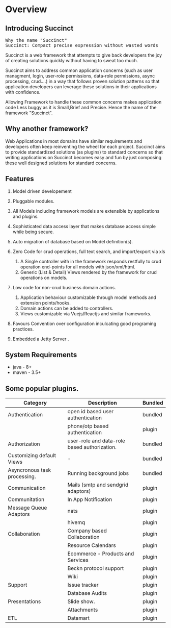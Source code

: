 # Overview
## Introducing Succinct
<pre>
Why the name "Succinct"
Succinct: Compact precise expression without wasted words
</pre>
Succinct is a web framework that attempts to give back developers the joy of creating solutions quickly without having to sweat too much.

Succinct aims to address common application concerns (such as user managment, login,	 user-role permissions, data-role permissions, async  processing, crud....) in a way that follows proven solution patterns so that application developers can leverage these solutions in their applications with confidence. 

Allowing Framework to handle these common concerns makes application code Less buggy as it is Small,Brief and Precise. Hence the name of the framework "Succinct".

## Why another framework? 
Web Applications in most domains have similar requirements and developers often keep reinventing the wheel for each project. Succinct aims to provide standardized solutions (as plugins) to standard concerns so that writing applications on Succinct becomes easy and fun by just composing these well designed solutions for standard concerns. 

## Features 
1. Model driven developement
1. Pluggable modules.
2. All Models including framework models are extensible by applications and plugins.
1. Sophisticated data access layer that makes database access simple while being secure.
1. Auto migration of database based on Model definition(s).
1. Zero Code for crud operations, full text search, and import/export via xls
	1. A Single controller with in the framework responds restfully to crud operation end-points for all models with json/xml/html.
	3. Generic (List & Detail) Views rendered by the framework for crud operations on models.

1. Low code for non-crud business domain actions. 
	1. Application behaviour customizable through model methods  and extension points/hooks.
	2. Domain actions can be added to controllers.
	3. Views customizable via Vuejs/Reactjs and similar frameworks.
1. Favours Convention over configuration inculcating good programing practices. 
1. Embedded a Jetty Server .


## System Requirements
* java - 8+ 
* maven - 3.5+	




## Some popular plugins.

|Category| Description | Bundled|
|-|-|-|
|Authentication |open id based user authentication| bundled
|	 |phone/otp based authentication| plugin
|Authorization|user-role and data-role based authorization.| bundled
|Customizing default Views|  - |bundled
|Asyncronous task processing.| Running background jobs| bundled 
| Communication | Mails (smtp and sendgrid adaptors) | plugin
| Communitation | In App Notification | plugin 
| Message Queue Adaptors | nats | plugin 
| |hivemq|plugin
|Collaboration|Company based Collaboration|plugin
| |	Resource Calendars|plugin
|	| Ecommerce - Products and Services |plugin
| | Beckn protocol support|plugin
| | Wiki | plugin
|Support | Issue  tracker |plugin
| | Database Audits| plugin
|Presentations | Slide show.| plugin
| |Attachments | plugin
|ETL |Datamart	| plugin

